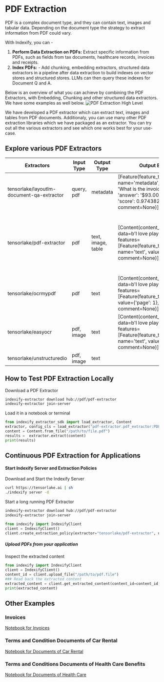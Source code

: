 # PDF Extraction

PDF is a complex document type, and they can contain text, images and tabular data. Depending on the document type the strategy to extract information from PDF could vary. 

With Indexify, you can -

1. **Perform Data Extraction on PDFs:** Extract specific information from PDFs, such as fields from tax documents, healthcare records, invoices and receipts.
2. **Index PDFs:** - Add chunking, embedding extractors, structured data extractors in a pipeline after data extraction to build indexes on vector stores and structured stores. LLMs can then query these indexes for Document Q and A.

Below is an overview of what you can achieve by combining the PDF Extractors, with Embedding, Chunking and other structured data extractors. We have some examples as well below.
![PDF Extraction High Level](../images/PDF_Usecase.png)

We have developed a PDF extractor which can extract text, images and tables from PDF documents. Additionaly, you can use many other PDF extraction libraries which we have 
packaged as an extractor. You can try out all the various extractors and see which one works best for your use-case.

## Explore various PDF Extractors
| Extractors                                | Input Type | Output Type        | Output Example                                                                                                                                                               | Best For                        | Example Usage                                                                                                                                                                                                                                      |
|-------------------------------------------|------------|--------------------|------------------------------------------------------------------------------------------------------------------------------------------------------------------------------|---------------------------------|----------------------------------------------------------------------------------------------------------------------------------------------------------------------------------------------------------------------------------------------------|
| tensorlake/layoutlm-document-qa-extractor | query, pdf | metadata           | [Feature(feature_type='metadata', name='metadata', value={'query': 'What is the invoice total?', 'answer': '$93.00', 'page': 0, 'score': 0.9743825197219849}, comment=None)] | Invoices Question Answering     | [Schema based HOA Documents](../examples/HOA_Invoice_Data_Extraction.ipynb)                                                                                                                                                                        |
| tensorlake/pdf-extractor                  | pdf        | text, image, table | [Content(content_type='text/plain', data=b'I love playing football.', features=[Feature(feature_type='metadata', name='text', value={'page': 1}, comment=None)], labels={})] | Scientific Papers, Tabular Info | [Schema based HOA Documents](../examples/HOA_Invoice_Data_Extraction.ipynb), [Multi-state Terms Documents](../examples/Sixt.ipynb), [Scientific Journals](../examples/Scientific_Journals.ipynb), [SEC 10-K docs](../examples/SEC_10_K_docs.ipynb) |
| tensorlake/ocrmypdf                       | pdf        | text               | [Content(content_type='text/plain', data=b'I love playing football.', features=[Feature(feature_type='metadata', value={'page': 1}, comment=None)], labels={})]              | Photocopied/Scanned PDFs on CPU |                                                                                                                                                                                                                                                    |
| tensorlake/easyocr                        | pdf, image | text               | [Content(content_type='text/plain', data=b'I love playing football.', features=[Feature(feature_type='metadata', name='text', value={'page': 1}, comment=None)], labels={})] | Photocopied/Scanned PDFs on GPU |                                                                                                                                                                                                                                                    |
| tensorlake/unstructuredio                 | pdf, image | text               |                                                                                                                                                                              |                                 |                                                                                                                                                                                                                                                    |

## How to Test PDF Extraction Locally
Download a PDF Extractor
```bash
indexify-extractor download hub://pdf/pdf-extractor
indexify-extractor join-server
```

Load it in a notebook or terminal
```python
from indexify_extractor_sdk import load_extractor, Content
extractor, config_cls = load_extractor("pdf-extractor.pdf_extractor:PDFExtractor")
content = Content.from_file("/path/to/file.pdf")
results =  extractor.extract(content)
print(results)
```

## Continuous PDF Extraction for Applications

#### Start Indexify Server and Extraction Policies

Download and Start the Indexify Server 
```bash
curl https://tensorlake.ai | sh
./indexify server -d
```

Start a long running PDF Extractor 
```bash
indexify-extractor download hub://pdf/pdf-extractor
indexify-extractor join-server
```

```python
from indexify import IndexifyClient
client = IndexifyClient()
client.create_extraction_policy(extractor="tensorlake/pdf-extractor", name="my-pdf-extractor")
```

##### Upload PDFs from your application 


Inspect the extracted content
```python
from indexify import IndexifyClient
client = IndexifyClient()
content_id = client.upload_file("/path/to/pdf.file")
### Read back the extracted content 
extracted_content = client.get_extracted_content(content_id=content_id)
print(extracted_content)
```

## Other Examples 

### Invoices
[Notebook for Invoices](../examples/Invoices.ipynb)

### Terms and Condition Documents of Car Rental
[Notebook for Documents of Car Rental](../examples/Terms_and_Condition_Documents_of_Car_Rental.ipynb)

### Terms and Conditions Documents of Health Care Benefits
[Notebook for Documents of Health Care](../examples/Terms_and_Conditions_Documents_of_Health_Care_Benefits.ipynb)
